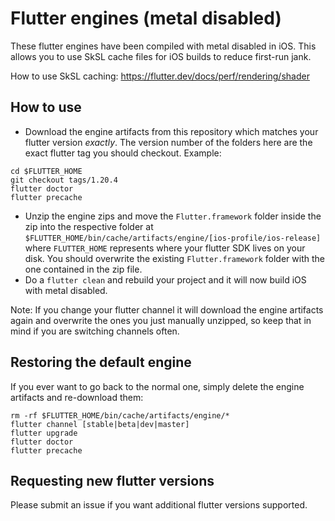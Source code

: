 # Flutter engines (metal disabled)

These flutter engines have been compiled with metal disabled in iOS. This allows you to use SkSL cache files for iOS builds to reduce first-run jank.

How to use SkSL caching: https://flutter.dev/docs/perf/rendering/shader

## How to use

* Download the engine artifacts from this repository which matches your flutter version *exactly*. The version number of the folders here are the exact flutter tag you should checkout. Example:
```
cd $FLUTTER_HOME
git checkout tags/1.20.4
flutter doctor
flutter precache
```
* Unzip the engine zips and move the `Flutter.framework` folder inside the zip into the respective folder at `$FLUTTER_HOME/bin/cache/artifacts/engine/[ios-profile/ios-release]` where `FLUTTER_HOME` represents where your flutter SDK lives on your disk. You should overwrite the existing `Flutter.framework` folder with the one contained in the zip file.
* Do a `flutter clean` and rebuild your project and it will now build iOS with metal disabled.

Note: If you change your flutter channel it will download the engine artifacts again and overwrite the ones you just manually unzipped, so keep that in mind if you are switching channels often.

## Restoring the default engine

If you ever want to go back to the normal one, simply delete the engine artifacts and re-download them:
```
rm -rf $FLUTTER_HOME/bin/cache/artifacts/engine/*
flutter channel [stable|beta|dev|master]
flutter upgrade
flutter doctor
flutter precache
```

## Requesting new flutter versions

Please submit an issue if you want additional flutter versions supported.
